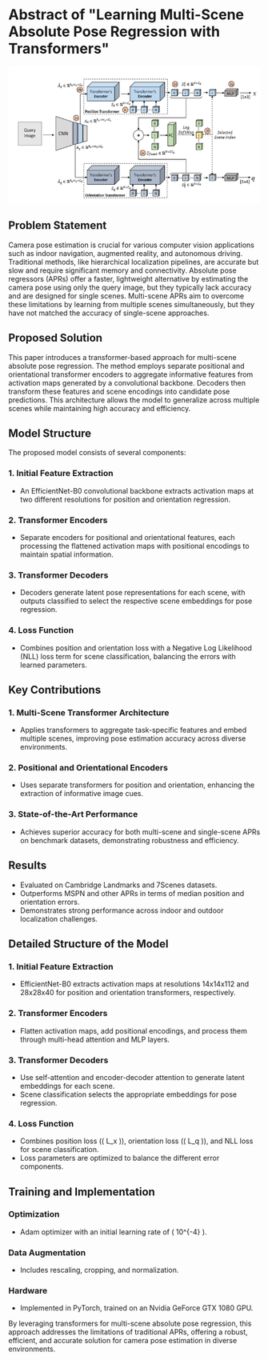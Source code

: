 # Abstract of "Learning Multi-Scene Absolute Pose Regression with Transformers"

![Transformer-Based Multi-Scene APR](https://github.com/Husseinhhameed/Transformer-Based-Camera-localization-review/blob/main/images/Learning%20Multi-Scene%20Absolute%20Pose%20Regression.png)

## Problem Statement

Camera pose estimation is crucial for various computer vision applications such as indoor navigation, augmented reality, and autonomous driving. Traditional methods, like hierarchical localization pipelines, are accurate but slow and require significant memory and connectivity. Absolute pose regressors (APRs) offer a faster, lightweight alternative by estimating the camera pose using only the query image, but they typically lack accuracy and are designed for single scenes. Multi-scene APRs aim to overcome these limitations by learning from multiple scenes simultaneously, but they have not matched the accuracy of single-scene approaches.

## Proposed Solution

This paper introduces a transformer-based approach for multi-scene absolute pose regression. The method employs separate positional and orientational transformer encoders to aggregate informative features from activation maps generated by a convolutional backbone. Decoders then transform these features and scene encodings into candidate pose predictions. This architecture allows the model to generalize across multiple scenes while maintaining high accuracy and efficiency.

## Model Structure

The proposed model consists of several components:

### 1. Initial Feature Extraction

- An EfficientNet-B0 convolutional backbone extracts activation maps at two different resolutions for position and orientation regression.

### 2. Transformer Encoders

- Separate encoders for positional and orientational features, each processing the flattened activation maps with positional encodings to maintain spatial information.

### 3. Transformer Decoders

- Decoders generate latent pose representations for each scene, with outputs classified to select the respective scene embeddings for pose regression.

### 4. Loss Function

- Combines position and orientation loss with a Negative Log Likelihood (NLL) loss term for scene classification, balancing the errors with learned parameters.

## Key Contributions

### 1. Multi-Scene Transformer Architecture

- Applies transformers to aggregate task-specific features and embed multiple scenes, improving pose estimation accuracy across diverse environments.

### 2. Positional and Orientational Encoders

- Uses separate transformers for position and orientation, enhancing the extraction of informative image cues.

### 3. State-of-the-Art Performance

- Achieves superior accuracy for both multi-scene and single-scene APRs on benchmark datasets, demonstrating robustness and efficiency.

## Results

- Evaluated on Cambridge Landmarks and 7Scenes datasets.
- Outperforms MSPN and other APRs in terms of median position and orientation errors.
- Demonstrates strong performance across indoor and outdoor localization challenges.

## Detailed Structure of the Model

### 1. Initial Feature Extraction

- EfficientNet-B0 extracts activation maps at resolutions 14x14x112 and 28x28x40 for position and orientation transformers, respectively.

### 2. Transformer Encoders

- Flatten activation maps, add positional encodings, and process them through multi-head attention and MLP layers.

### 3. Transformer Decoders

- Use self-attention and encoder-decoder attention to generate latent embeddings for each scene.
- Scene classification selects the appropriate embeddings for pose regression.

### 4. Loss Function

- Combines position loss (\( L_x \)), orientation loss (\( L_q \)), and NLL loss for scene classification.
- Loss parameters are optimized to balance the different error components.

## Training and Implementation

### Optimization

- Adam optimizer with an initial learning rate of \( 10^{-4} \).

### Data Augmentation

- Includes rescaling, cropping, and normalization.

### Hardware

- Implemented in PyTorch, trained on an Nvidia GeForce GTX 1080 GPU.

By leveraging transformers for multi-scene absolute pose regression, this approach addresses the limitations of traditional APRs, offering a robust, efficient, and accurate solution for camera pose estimation in diverse environments.
